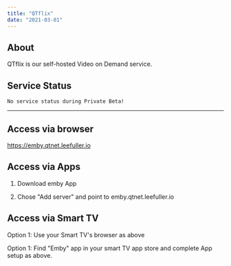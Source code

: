 ```yaml
---
title: "QTflix"
date: "2021-03-01"
---
```


## About

QTflix is our self-hosted Video on Demand service.

## Service Status
```
No service status during Private Beta!
```
---

## Access via browser
https://emby.qtnet.leefuller.io

## Access via Apps
1) Download emby App

2) Chose "Add server" and point to emby.qtnet.leefuller.io

## Access via Smart TV
Option 1: Use your Smart TV's browser as above

Option 1: Find "Emby" app in your smart TV app store and complete App setup as above.
